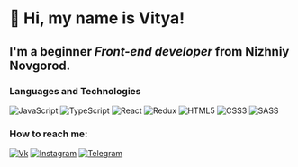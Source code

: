 # 👋 Hi, my name is Vitya!   

## I'm a beginner *Front-end developer* from Nizhniy Novgorod.

### Languages and Technologies
![JavaScript](https://img.shields.io/badge/JavaScript-090909?style=for-the-badge&logo=JavaScript)
![TypeScript](https://img.shields.io/badge/typescript-%23007ACC.svg?style=for-the-badge&logo=typescript)
![React](https://img.shields.io/badge/ReactJS-090909?style=for-the-badge&logo=React)
![Redux](https://img.shields.io/badge/Redux-090909?style=for-the-badge&logo=Redux)
![HTML5](https://img.shields.io/badge/HTML-090909?style=for-the-badge&logo=HTML5)
![CSS3](https://img.shields.io/badge/CSS-090909?style=for-the-badge&logo=CSS3)
![SASS](https://img.shields.io/badge/SASS-090909?style=for-the-badge&logo=SASS)

###  How to reach me: 
[![Vk](https://img.shields.io/badge/VK-090909?style=for-the-badge&logo=Vk)](https://vk.com/id_95311493)
[![Instagram](https://img.shields.io/badge/Instagram-090909?style=for-the-badge&logo=Instagram)](https://www.instagram.com/vitya_goryachkin/)
[![Telegram](https://img.shields.io/badge/Telegram-090909?style=for-the-badge&logo=Telegram)](https://t.me/capozz03)



